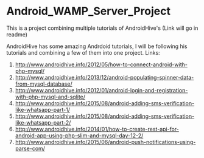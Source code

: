 # Android_WAMP_Server_Project
This is a project combining multiple tutorials of AndroidHive's (Link will go in readme)

AndroidHive has some amazing Andrdoid tutorials, I will be following his tutorials and combining a few of them into one project.
Links:

1) http://www.androidhive.info/2012/05/how-to-connect-android-with-php-mysql/
2) http://www.androidhive.info/2013/12/android-populating-spinner-data-from-mysql-database/
3) http://www.androidhive.info/2012/01/android-login-and-registration-with-php-mysql-and-sqlite/
4) http://www.androidhive.info/2015/08/android-adding-sms-verification-like-whatsapp-part-1/
5) http://www.androidhive.info/2015/08/android-adding-sms-verification-like-whatsapp-part-2/
6) http://www.androidhive.info/2014/01/how-to-create-rest-api-for-android-app-using-php-slim-and-mysql-day-12-2/
7) http://www.androidhive.info/2015/06/android-push-notifications-using-parse-com/
